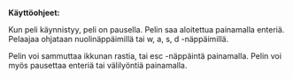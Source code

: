 **Käyttöohjeet:**

Kun peli käynnistyy, peli on pausella. Pelin saa aloitettua painamalla enteriä. Pelaajaa ohjataan nuolinäppäimillä tai w, a, s, d -näppäimillä.

Pelin voi sammuttaa ikkunan rastia, tai esc -näppäintä painamalla. Pelin voi myös pausettaa enteriä tai välilyöntiä painamalla.